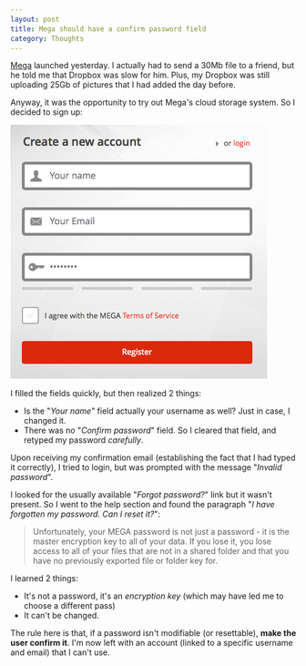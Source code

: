 ```yaml
---
layout: post
title: Mega should have a confirm password field
category: Thoughts
---
```


[Mega](https://mega.co.nz) launched yesterday. I actually had to send a 30Mb file to a friend, but he told me that Dropbox was slow for him. Plus, my Dropbox was still uploading 25Gb of pictures that I had added the day before.

Anyway, it was the opportunity to try out Mega's cloud storage system. So I decided to sign up:

![Mega's sign up page](/i/mega-sign-up.png)

I filled the fields quickly, but then realized 2 things:

* Is the "*Your name*" field actually your username as well? Just in case, I changed it.
* There was no "*Confirm password*" field. So I cleared that field, and retyped my password *carefully*.

Upon receiving my confirmation email (establishing the fact that I had typed it correctly), I tried to login, but was prompted with the message "*Invalid password*".

I looked for the usually available "*Forgot password?*" link but it wasn't present. So I went to the help section and found the paragraph "*I have forgotten my password. Can I reset it?*":

> Unfortunately, your MEGA password is not just a password - it is the master encryption key to all of your data. If you lose it, you lose access to all of your files that are not in a shared folder and that you have no previously exported file or folder key for.

I learned 2 things:

* It's not a password, it's an *encryption key* (which may have led me to choose a different pass)
* It can't be changed.

The rule here is that, if a password isn't modifiable (or resettable), **make the user confirm it**. I'm now left with an account (linked to a specific username and email) that I can't use.
